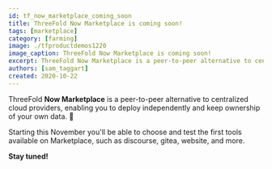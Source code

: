 ```yaml
---
id: tf_now_marketplace_coming_soon
title: ThreeFold Now Marketplace is coming soon!
tags: [marketplace]
category: [farming]
image: ./tfproductdemos1220
image_caption: ThreeFold Now Marketplace is coming soon!
excerpt: ThreeFold Now Marketplace is a peer-to-peer alternative to centralized cloud providers, enabling you to deploy independently and keep ownership of your own data. 🙌 Read more within.
authors: [sam_taggart]
created: 2020-10-22
---
```


ThreeFold **Now Marketplace** is a peer-to-peer alternative to centralized cloud providers, enabling you to deploy independently and keep ownership of your own data. 🙌

Starting this November you'll be able to choose and test the first tools available on Marketplace, such as discourse, gitea, website, and more.

**Stay tuned!**
